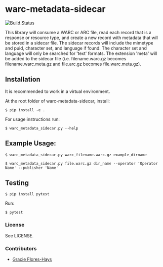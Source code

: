 # warc-metadata-sidecar

[![Build Status](https://github.com/unt-libraries/warc-metadata-sidecar/actions/workflows/test.yml/badge.svg?branch=main)](https://github.com/unt-libraries/warc-metadata-sidecar/actions)

This library will consume a WARC or ARC file, read each record that is a response or resource type,
and create a new record with metadata that will be stored in a sidecar file. The sidecar records
will include the mimetype and puid, character set, and language if found. The character set and
language will only be searched for 'text' formats. The extension 'meta' will be added to the
sidecar file
(i.e. filename.warc.gz becomes filename.warc.meta.gz and file.arc.gz becomes file.warc.meta.gz).

## Installation

It is recommended to work in a virtual environment.

At the root folder of warc-metadata-sidecar, install:

    $ pip install -e .

For usage instructions run:

    $ warc_metadata_sidecar.py --help

## Example Usage:

    $ warc_metadata_sidecar.py warc_filename.warc.gz example_dirname

    $ warc_metadata_sidecar.py file.warc.gz dir_name --operator 'Operator Name' --publisher 'Name'

## Testing

    $ pip install pytest

Run:

    $ pytest

### License

See LICENSE.

### Contributors

- [Gracie Flores-Hays](https://github.com/gracieflores)